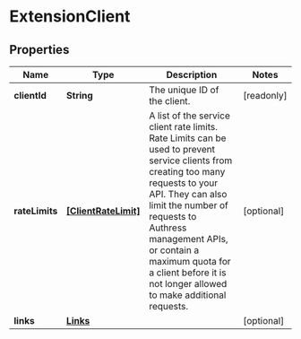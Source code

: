# ExtensionClient

## Properties

Name | Type | Description | Notes
------------ | ------------- | ------------- | -------------
**clientId** | **String** | The unique ID of the client. | [readonly] 
**rateLimits** | [**[ClientRateLimit]**](ClientRateLimit.md) | A list of the service client rate limits. Rate Limits can be used to prevent service clients from creating too many requests to your API. They can also limit the number of requests to Authress management APIs, or contain a maximum quota for a client before it is not longer allowed to make additional requests. | [optional] 
**links** | [**Links**](Links.md) |  | [optional] 


